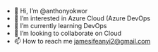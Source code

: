 - 👋 Hi, I’m @anthonyokwor
- 👀 I’m interested in Azure Cloud (Azure DevOps
- 🌱 I’m currently learning DevOps
- 💞️ I’m looking to collaborate on Cloud
- 📫 How to reach me jamesifeanyi2@gmail.com

<!---
anthonyokwor/anthonyokwor is a ✨ special ✨ repository because its `README.md` (this file) appears on your GitHub profile.
You can click the Preview link to take a look at your changes.
--->
